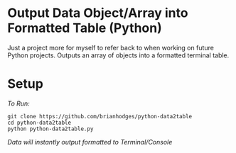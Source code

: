 # Output Data Object/Array into Formatted Table (Python)
Just a project more for myself to refer back to when working on future Python projects. Outputs an array of objects into a formatted terminal table.

# Setup
*To Run:*
  ```
  git clone https://github.com/brianhodges/python-data2table
  cd python-data2table
  python python-data2table.py
  ```
*Data will instantly output formatted to Terminal/Console* 
